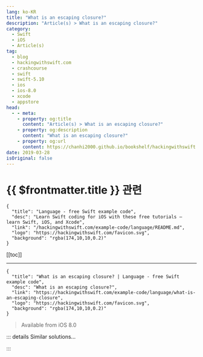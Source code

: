 ```yaml
---
lang: ko-KR
title: "What is an escaping closure?"
description: "Article(s) > What is an escaping closure?"
category:
  - Swift
  - iOS
  - Article(s)
tag: 
  - blog
  - hackingwithswift.com
  - crashcourse
  - swift
  - swift-5.10
  - ios
  - ios-8.0
  - xcode
  - appstore
head:
  - - meta:
    - property: og:title
      content: "Article(s) > What is an escaping closure?"
    - property: og:description
      content: "What is an escaping closure?"
    - property: og:url
      content: https://chanhi2000.github.io/bookshelf/hackingwithswift.com/example-code/language/what-is-an-escaping-closure.html
date: 2019-03-28
isOriginal: false
---
```


# {{ $frontmatter.title }} 관련

```component VPCard
{
  "title": "Language - free Swift example code",
  "desc": "Learn Swift coding for iOS with these free tutorials – learn Swift, iOS, and Xcode",
  "link": "/hackingwithswift.com/example-code/language/README.md",
  "logo": "https://hackingwithswift.com/favicon.svg",
  "background": "rgba(174,10,10,0.2)"
}
```

[[toc]]

---

```component VPCard
{
  "title": "What is an escaping closure? | Language - free Swift example code",
  "desc": "What is an escaping closure?",
  "link": "https://hackingwithswift.com/example-code/language/what-is-an-escaping-closure",
  "logo": "https://hackingwithswift.com/favicon.svg",
  "background": "rgba(174,10,10,0.2)"
}
```

> Available from iOS 8.0

<!-- TODO: 작성 -->

<!-- 
Swift’s closures are reference types, which means if you point two variables at the same closure they share that closure – Swift just remembers that there are two things relying on it by incrementing its reference count.

When a closure gets passed into a function to be used, Swift needs to know whether that function will get used immediately or whether it will be saved for use later on. If it’s used immediately, the compiler can skip adding one to its reference count because the closure will be run straight away then forgotten about. But if it’s used later – or even *might* be used later – Swift needs to add one to its reference count so that it won’t accidentally be destroyed.

For performance reasons, Swift assumes all closures are nonescaping closures, which means they will be used immediately inside the function and not stored, which in turn means Swift doesn’t touch the reference count. If this isn’t the case – if you take any measure to store the closure – then Swift will force you to mark it as `@escaping` so that the reference count must be changed.

-->

::: details Similar solutions…

<!--
/example-code/language/what-is-trailing-closure-syntax">What is trailing closure syntax? 
/example-code/language/what-is-a-closure">What is a closure? 
/example-code/language/how-to-write-a-closure-that-returns-a-value">How to write a closure that returns a value 
/example-code/language/whats-the-difference-between-a-function-and-a-closure">What’s the difference between a function and a closure? 
/example-code/language/what-are-the-changes-in-swift-3">What are the changes in Swift 3?</a>
-->

:::

